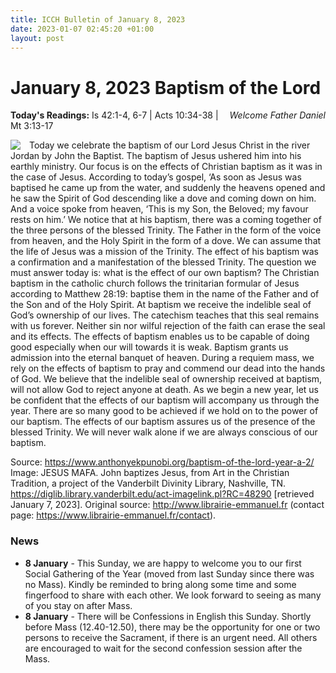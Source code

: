 ```yaml
---
title: ICCH Bulletin of January 8, 2023
date: 2023-01-07 02:45:20 +01:00
layout: post
---
```


# January 8, 2023 Baptism of the Lord
<span style="float: right"><em>Welcome Father Daniel</em></span>
**Today's Readings:** Is 42:1-4, 6-7 | Acts 10:34-38 | Mt 3:13-17


<img style="float: left; margin-right: 1em;" src="https://diglib.library.vanderbilt.edu/cdri/jpeg/Mafa021.jpg">

Today we celebrate the baptism of our Lord Jesus Christ in the river Jordan by John the Baptist. The baptism of Jesus ushered him into his earthly ministry. Our focus is on the effects of Christian baptism as it was in the case of Jesus. According to today’s gospel, ‘As soon as Jesus was baptised he came up from the water, and suddenly the heavens opened and he saw the Spirit of God descending like a dove and coming down on him. And a voice spoke from heaven, ‘This is my Son, the Beloved; my favour rests on him.’ We notice that at his baptism, there was a coming together of the three persons of the blessed Trinity. The Father in the form of the voice from heaven, and the Holy Spirit in the form of a dove. We can assume that the life of Jesus was a mission of the Trinity. The effect of his baptism was a confirmation and a manifestation of the blessed Trinity. The question we must answer today is: what is the effect of our own baptism?
The Christian baptism in the catholic church follows the trinitarian formular of Jesus according to Matthew 28:19: baptise them in the name of the Father and of the Son and of the Holy Spirit. At baptism we receive the indelible seal of God’s ownership of our lives. The catechism teaches that this seal remains with us forever. Neither sin nor wilful rejection of the faith can erase the seal and its effects. The effects of baptism enables us to be capable of doing good especially when our will towards it is weak. Baptism grants us admission into the eternal banquet of heaven. During a requiem mass, we rely on the effects of baptism to pray and commend our dead into the hands of God. We believe that the indelible seal of ownership received at baptism, will not allow God to reject anyone at death.
As we begin a new year, let us be confident that the effects of our baptism will accompany us through the year. There are so many good to be achieved if we hold on to the power of our baptism. The effects of our baptism assures us of the presence of the blessed Trinity. We will never walk alone if we are always conscious of our baptism.

Source: https://www.anthonyekpunobi.org/baptism-of-the-lord-year-a-2/
Image: JESUS MAFA. John baptizes Jesus, from Art in the Christian Tradition, a project of the Vanderbilt Divinity Library, Nashville, TN. https://diglib.library.vanderbilt.edu/act-imagelink.pl?RC=48290 [retrieved January 7, 2023]. Original source: http://www.librairie-emmanuel.fr (contact page: https://www.librairie-emmanuel.fr/contact). 

### News 

* **8 January** - This Sunday, we are happy to welcome you to our first Social Gathering of the Year (moved from last Sunday since there was no Mass). Kindly be reminded to bring along some time and some fingerfood to share with each other. We look forward to seeing as many of you stay on after Mass.
* **8 January** - There will be Confessions in English this Sunday. Shortly before Mass (12.40-12.50), there may be the opportunity for one or two persons to receive the Sacrament, if there is an urgent need. All others are encouraged to wait for the second confession session after the Mass.
